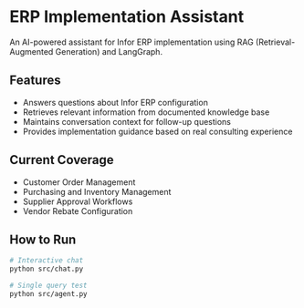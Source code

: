 # ERP Implementation Assistant

An AI-powered assistant for Infor ERP implementation using RAG (Retrieval-Augmented Generation) and LangGraph.

## Features
- Answers questions about Infor ERP configuration
- Retrieves relevant information from documented knowledge base
- Maintains conversation context for follow-up questions
- Provides implementation guidance based on real consulting experience

## Current Coverage
- Customer Order Management
- Purchasing and Inventory Management
- Supplier Approval Workflows
- Vendor Rebate Configuration

## How to Run
```bash
# Interactive chat
python src/chat.py

# Single query test
python src/agent.py